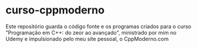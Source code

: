 # curso-cppmoderno
Este repositório guarda o código fonte e os programas criados para o curso "Programação em C++: do zeor ao avançado", ministrado por mim no Udemy e impulsionado pelo meu site pessoal, o CppModerno.com
